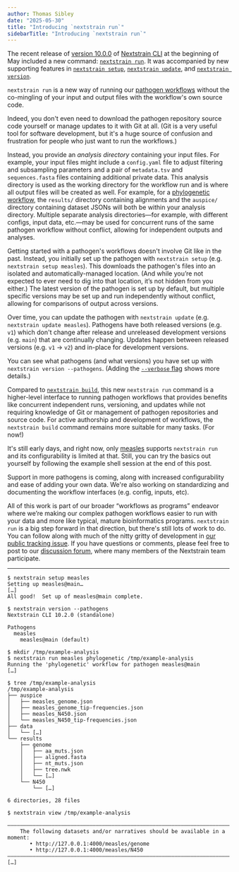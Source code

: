```yaml
---
author: Thomas Sibley
date: "2025-05-30"
title: "Introducing `nextstrain run`"
sidebarTitle: "Introducing `nextstrain run`"
---
```


The recent release of [version 10.0.0][] of [Nextstrain CLI][] at the beginning
of May included a new command: [`nextstrain run`][].  It was accompanied by new
supporting features in [`nextstrain setup`][], [`nextstrain update`][], and
[`nextstrain version`][].

`nextstrain run` is a new way of running our [pathogen workflows][] without the
co-mingling of your input and output files with the workflow's own source code.

Indeed, you don't even need to download the pathogen repository source code
yourself or manage updates to it with Git at all.  (Git is a very useful tool
for software development, but it's a huge source of confusion and frustration
for people who just want to run the workflows.)

Instead, you provide an _analysis directory_ containing your input files.  For
example, your input files might include a `config.yaml` file to adjust
filtering and subsampling parameters and a pair of `metadata.tsv` and
`sequences.fasta` files containing additional private data.  This analysis
directory is used as the working directory for the workflow run and is where
all output files will be created as well.  For example, for a [phylogenetic
workflow][], the `results/` directory containing alignments and the `auspice/`
directory containing dataset JSONs will both be within your analysis directory.
Multiple separate analysis directories—for example, with different configs,
input data, etc.—may be used for concurrent runs of the same pathogen workflow
without conflict, allowing for independent outputs and analyses.

Getting started with a pathogen's workflows doesn't involve Git like in the
past.  Instead, you initially set up the pathogen with `nextstrain setup` (e.g.
`nextstrain setup measles`).  This downloads the pathogen's files into an
isolated and automatically-managed location.  (And while you’re not expected to
ever need to dig into that location, it’s not hidden from you either.)  The
latest version of the pathogen is set up by default, but multiple specific
versions may be set up and run independently without conflict, allowing for
comparisons of output across versions.

Over time, you can update the pathogen with `nextstrain update` (e.g.
`nextstrain update measles`).  Pathogens have both released versions (e.g.
`v1`) which don't change after release and unreleased development versions
(e.g. `main`) that are continually changing.  Updates happen between released
versions (e.g. `v1` → `v2`) and in-place for development versions.

You can see what pathogens (and what versions) you have set up with `nextstrain
version --pathogens`.  (Adding the [`--verbose` flag][] shows more details.)

Compared to [`nextstrain build`], this new `nextstrain run` command is a
higher-level interface to running pathogen workflows that provides benefits
like concurrent independent runs, versioning, and updates while not requiring
knowledge of Git or management of pathogen repositories and source code.  For
active authorship and development of workflows, the `nextstrain build` command
remains more suitable for many tasks.  (For now!)

It's still early days, and right now, only [measles][] supports `nextstrain
run` and its configurability is limited at that.  Still, you can try the basics
out yourself by following the example shell session at the end of this post.

Support in more pathogens is coming, along with increased configurability and
ease of adding your own data.  We're also working on standardizing and
documenting the workflow interfaces (e.g. config, inputs, etc).

All of this work is part of our broader “workflows as programs” endeavor where
we’re making our complex pathogen workflows easier to run with your data and
more like typical, mature bioinformatics programs.  `nextstrain run` is a big
step forward in that direction, but there's still lots of work to do.  You can
follow along with much of the nitty gritty of development in [our public
tracking issue][].  If you have questions or comments, please feel free to post
to our [discussion forum][], where many members of the Nextstrain team
participate.

---

```console
$ nextstrain setup measles
Setting up measles@main…
[…]
All good!  Set up of measles@main complete.

$ nextstrain version --pathogens
Nextstrain CLI 10.2.0 (standalone)

Pathogens
  measles
    measles@main (default)

$ mkdir /tmp/example-analysis
$ nextstrain run measles phylogenetic /tmp/example-analysis
Running the 'phylogenetic' workflow for pathogen measles@main
[…]

$ tree /tmp/example-analysis
/tmp/example-analysis
├── auspice
│   ├── measles_genome.json
│   ├── measles_genome_tip-frequencies.json
│   ├── measles_N450.json
│   └── measles_N450_tip-frequencies.json
├── data
│   └── […]
└── results
    ├── genome
    │   ├── aa_muts.json
    │   ├── aligned.fasta
    │   ├── nt_muts.json
    │   ├── tree.nwk
    │   └── […]
    └── N450
        └── […]

6 directories, 28 files

$ nextstrain view /tmp/example-analysis

——————————————————————————————————————————————————————————————————————————————
    The following datasets and/or narratives should be available in a moment:
       • http://127.0.0.1:4000/measles/genome
       • http://127.0.0.1:4000/measles/N450
——————————————————————————————————————————————————————————————————————————————
[…]
```

[version 10.0.0]: https://docs.nextstrain.org/projects/cli/en/latest/changes/#v10-0-0
[Nextstrain CLI]: https://docs.nextstrain.org/projects/cli/
[`nextstrain run`]: https://docs.nextstrain.org/projects/cli/page/commands/run/
[`nextstrain setup`]: https://docs.nextstrain.org/projects/cli/page/commands/setup/
[`nextstrain update`]: https://docs.nextstrain.org/projects/cli/page/commands/update/
[`nextstrain version`]: https://docs.nextstrain.org/projects/cli/page/commands/version/
[`--verbose` flag]: https://docs.nextstrain.org/projects/cli/page/commands/version/#cmdoption-nextstrain-version-verbose
[`nextstrain build`]: https://docs.nextstrain.org/projects/cli/page/commands/build/
[pathogen workflows]: https://docs.nextstrain.org/page/reference/glossary.html#term-workflow
[phylogenetic workflow]: https://docs.nextstrain.org/page/reference/glossary.html#term-phylogenetic-workflow
[measles]: https://github.com/nextstrain/measles
[our public tracking issue]: https://github.com/nextstrain/public/issues/1
[discussion forum]: https://discussion.nextstrain.org
